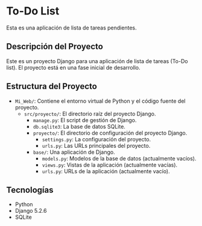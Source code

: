# To-Do List

Esta es una aplicación de lista de tareas pendientes.

## Descripción del Proyecto

Este es un proyecto Django para una aplicación de lista de tareas (To-Do list). El proyecto está en una fase inicial de desarrollo.

## Estructura del Proyecto

*   `Mi_Web/`: Contiene el entorno virtual de Python y el código fuente del proyecto.
    *   `src/proyecto/`: El directorio raíz del proyecto Django.
        *   `manage.py`: El script de gestión de Django.
        *   `db.sqlite3`: La base de datos SQLite.
        *   `proyecto/`: El directorio de configuración del proyecto Django.
            *   `settings.py`: La configuración del proyecto.
            *   `urls.py`: Las URLs principales del proyecto.
        *   `base/`: Una aplicación de Django.
            *   `models.py`: Modelos de la base de datos (actualmente vacíos).
            *   `views.py`: Vistas de la aplicación (actualmente vacías).
            *   `urls.py`: URLs de la aplicación (actualmente vacío).

## Tecnologías

*   Python
*   Django 5.2.6
*   SQLite

